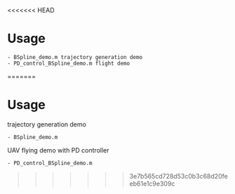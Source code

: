 <<<<<<< HEAD
# Usage  

    - BSpline_demo.m trajectory generation demo
    - PD_control_BSpline_demo.m flight demo
=======
# Usage  

trajectory generation demo

    - BSpline_demo.m 

UAV flying demo with PD controller

    - PD_control_BSpline_demo.m 
>>>>>>> 3e7b565cd728d53c0b3c68d20feeb61e1c9e309c

